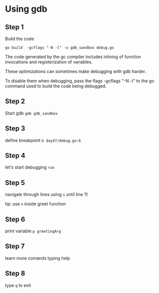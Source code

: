 # Using gdb

## Step 1

Build the code

`go build  -gcflags "-N -l" -o gdb_sandbox debug.go`

The code generated by the gc compiler includes inlining of function invocations and registerization of variables.

These optimizations can sometimes make debugging with gdb harder.

To disable them when debugging, pass the flags -gcflags "-N -l" to the go command used to build the code being debugged.

## Step 2

Start gdb `gdb gdb_sandbox`

## Step 3

define breakpoint `b day47/debug.go:6`

## Step 4

let's start debugging `run`

## Step 5

navigate through lines using `s` until line 11

tip: use `n` inside greet function

## Step 6

print variable `p greetingArg`

## Step 7

learn more comands typing help

## Step 8

type `q` to exit
